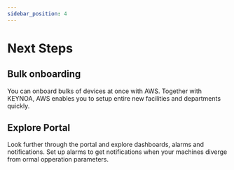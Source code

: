 ```yaml
---
sidebar_position: 4
---
```


# Next Steps

## Bulk onboarding
You can onboard bulks of devices at once with AWS.
Together with KEYNOA, AWS enables you to setup entire new facilities and departments quickly.


## Explore Portal
Look further through the portal and explore dashboards, alarms and notifications.
Set up alarms to get notifications when your machines diverge from ormal opperation parameters.
